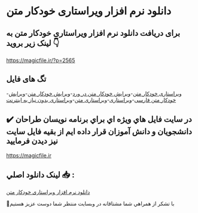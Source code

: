 # دانلود نرم افزار ویراستاری خودکار متن

## برای دریافت دانلود نرم افزار ویراستاری خودکار متن به لینک زیر بروید 👇

https://magicfile.ir/?p=2565

## تگ های فایل

-[ویراستاری خودکار متن](https://magicfile.ir/product/%d9%86%d8%b1%d9%85-%d8%a7%d9%81%d8%b2%d8%a7%d8%b1-%d9%88%db%8c%d8%b1%d8%a7%d8%b3%d8%aa%d8%a7%d8%b1%db%8c-%d8%ae%d9%88%d8%af%da%a9%d8%a7%d8%b1-%d9%85%d8%aa%d9%86/)-[ویرایش خودکار متن در ورد](https://magicfile.ir/product/%d9%86%d8%b1%d9%85-%d8%a7%d9%81%d8%b2%d8%a7%d8%b1-%d9%88%db%8c%d8%b1%d8%a7%d8%b3%d8%aa%d8%a7%d8%b1%db%8c-%d8%ae%d9%88%d8%af%da%a9%d8%a7%d8%b1-%d9%85%d8%aa%d9%86/)-[ویرایش خودکار متن](https://magicfile.ir/product/%d9%86%d8%b1%d9%85-%d8%a7%d9%81%d8%b2%d8%a7%d8%b1-%d9%88%db%8c%d8%b1%d8%a7%d8%b3%d8%aa%d8%a7%d8%b1%db%8c-%d8%ae%d9%88%d8%af%da%a9%d8%a7%d8%b1-%d9%85%d8%aa%d9%86/)-[ویرایش خودکار متن فارسی](https://magicfile.ir/product/%d9%86%d8%b1%d9%85-%d8%a7%d9%81%d8%b2%d8%a7%d8%b1-%d9%88%db%8c%d8%b1%d8%a7%d8%b3%d8%aa%d8%a7%d8%b1%db%8c-%d8%ae%d9%88%d8%af%da%a9%d8%a7%d8%b1-%d9%85%d8%aa%d9%86/)-[ویراستاری](https://magicfile.ir/product/%d9%86%d8%b1%d9%85-%d8%a7%d9%81%d8%b2%d8%a7%d8%b1-%d9%88%db%8c%d8%b1%d8%a7%d8%b3%d8%aa%d8%a7%d8%b1%db%8c-%d8%ae%d9%88%d8%af%da%a9%d8%a7%d8%b1-%d9%85%d8%aa%d9%86/)-[ویراستاری متن](https://magicfile.ir/product/%d9%86%d8%b1%d9%85-%d8%a7%d9%81%d8%b2%d8%a7%d8%b1-%d9%88%db%8c%d8%b1%d8%a7%d8%b3%d8%aa%d8%a7%d8%b1%db%8c-%d8%ae%d9%88%d8%af%da%a9%d8%a7%d8%b1-%d9%85%d8%aa%d9%86/)-[ویراستاری بدون نیاز به اینترنت](https://magicfile.ir/product/%d9%86%d8%b1%d9%85-%d8%a7%d9%81%d8%b2%d8%a7%d8%b1-%d9%88%db%8c%d8%b1%d8%a7%d8%b3%d8%aa%d8%a7%d8%b1%db%8c-%d8%ae%d9%88%d8%af%da%a9%d8%a7%d8%b1-%d9%85%d8%aa%d9%86/)

## ✔️ در سايت فايل هاي ويژه اي براي برنامه نويسان طراحان دانشجويان و دانش آموزان قرار داده ايم از بقيه فايل سايت نيز ديدن فرماييد

https://magicfile.ir


## لينک دانلود اصلي 📥 :

[دانلود نرم افزار ویراستاری خودکار متن](https://magicfile.ir/product/%d9%86%d8%b1%d9%85-%d8%a7%d9%81%d8%b2%d8%a7%d8%b1-%d9%88%db%8c%d8%b1%d8%a7%d8%b3%d8%aa%d8%a7%d8%b1%db%8c-%d8%ae%d9%88%d8%af%da%a9%d8%a7%d8%b1-%d9%85%d8%aa%d9%86/) 


🙏با تشکر از همراهي شما مشتاقانه در وبسایت منتظر شما دوست عزیز هستیم

